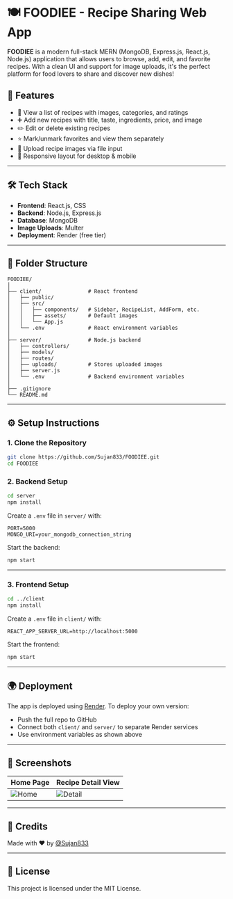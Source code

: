 # 🍽️ FOODIEE - Recipe Sharing Web App

**FOODIEE** is a modern full-stack MERN (MongoDB, Express.js, React.js, Node.js) application that allows users to browse, add, edit, and favorite recipes. With a clean UI and support for image uploads, it's the perfect platform for food lovers to share and discover new dishes!

## 🚀 Features

- 🧾 View a list of recipes with images, categories, and ratings
- ➕ Add new recipes with title, taste, ingredients, price, and image
- ✏️ Edit or delete existing recipes
- ⭐ Mark/unmark favorites and view them separately
- 📁 Upload recipe images via file input
- 📱 Responsive layout for desktop & mobile

---

## 🛠️ Tech Stack

- **Frontend**: React.js, CSS
- **Backend**: Node.js, Express.js
- **Database**: MongoDB
- **Image Uploads**: Multer
- **Deployment**: Render (free tier)

---

## 📂 Folder Structure

```
FOODIEE/
│
├── client/               # React frontend
│   ├── public/
│   ├── src/
│   │   ├── components/   # Sidebar, RecipeList, AddForm, etc.
│   │   ├── assets/       # Default images
│   │   └── App.js
│   └── .env              # React environment variables
│
├── server/               # Node.js backend
│   ├── controllers/
│   ├── models/
│   ├── routes/
│   ├── uploads/          # Stores uploaded images
│   ├── server.js
│   └── .env              # Backend environment variables
│
├── .gitignore
└── README.md
```

---

## ⚙️ Setup Instructions

### 1. Clone the Repository

```bash
git clone https://github.com/Sujan833/FOODIEE.git
cd FOODIEE
```

### 2. Backend Setup

```bash
cd server
npm install
```

Create a `.env` file in `server/` with:

```
PORT=5000
MONGO_URI=your_mongodb_connection_string
```

Start the backend:

```bash
npm start
```

---

### 3. Frontend Setup

```bash
cd ../client
npm install
```

Create a `.env` file in `client/` with:

```
REACT_APP_SERVER_URL=http://localhost:5000
```

Start the frontend:

```bash
npm start
```

---

## 🌍 Deployment

The app is deployed using [Render](https://render.com). To deploy your own version:

- Push the full repo to GitHub
- Connect both `client/` and `server/` to separate Render services
- Use environment variables as shown above

---

## 📸 Screenshots

| Home Page                | Recipe Detail View         |
|--------------------------|----------------------------|
| ![Home](screenshots/home.png) | ![Detail](screenshots/detail.png) |

---

## 🤝 Credits

Made with ❤️ by [@Sujan833](https://github.com/Sujan833)

---

## 📄 License

This project is licensed under the MIT License.
